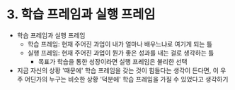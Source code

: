 # 3. 학습 프레임과 실행 프레임

- 학습 프레임과 실행 프레임
  - 학습 프레임: 현재 주어진 과업이 내가 얼마나 배우느냐로 여기게 되는 틀
  - 실행 프레임: 현재 주어진 과업이 뭔가 좋은 성과를 내는 걸로 생각하는 틀
    - 목표가 학습을 통한 성장이라면 실행 프레임은 불리한 선택
- 지금 자신의 상황 '때문에' 학습 프레임을 갖는 것이 힘들다는 생각이 든다면, 이 우주 어딘가의 누구는 비슷한 상황 '덕분에' 학습 프레임을 가질 수 있었다고 생각하기

